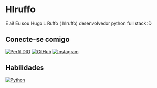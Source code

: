 # Hlruffo
E aí! Eu sou Hugo L Ruffo ( hlruffo) desenvolvedor python full stack :D

## Conecte-se comigo
[![Perfil DIO](https://img.shields.io/badge/-Meu%20Perfil%20na%20DIO-30A3DC?style=for-the-badge)](https://web.dio.me/users/hlruffo)
[![GitHub](https://img.shields.io/badge/GitHub-000?style=for-the-badge&logo=github&logoColor=fff)](https://github.com/hlruffo)
[![Instagram](https://img.shields.io/badge/Instagram-000?style=for-the-badge&logo=instagram)](https://www.instagram.com/hlruffo_dev/)

## Habilidades
[![Python](https://img.shields.io/badge/Python-000?style=for-the-badge&logo=python)](https://www.python.org/)

